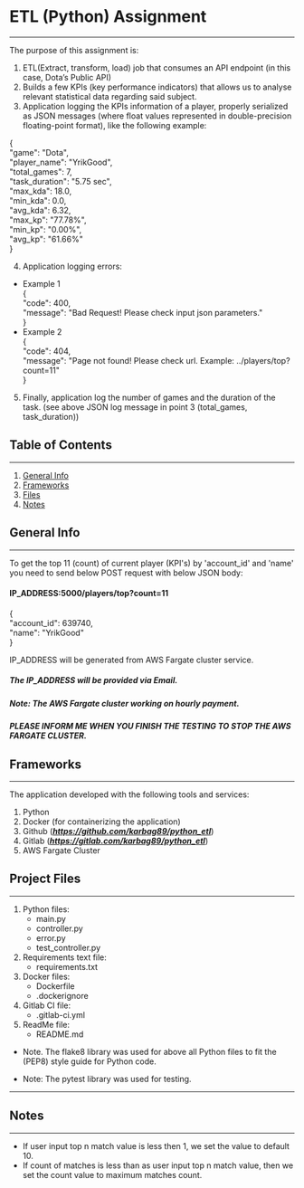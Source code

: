 # ETL (Python) Assignment
***
The purpose of this assignment is:

1. ETL(Extract, transform, load) job that consumes an API endpoint 
(in this case, Dota’s Public API)
2. Builds a few KPIs (key performance indicators) that allows us to analyse
relevant statistical data regarding said subject.
3. Application logging the KPIs information of a player, properly
serialized as JSON messages (where float values represented in double-precision
floating-point format), like the following example:

{\
"game": "Dota",\
"player_name": "YrikGood",\
"total_games": 7,\
"task_duration": "5.75 sec",\
"max_kda": 18.0,\
"min_kda": 0.0,\
"avg_kda": 6.32,\
"max_kp": "77.78%",\
"min_kp": "0.00%",\
"avg_kp": "61.66%"\
}

4. Application logging errors:
* Example 1\
    {\
    "code": 400,\
    "message": "Bad Request! Please check input json parameters."\
    }
* Example 2\
    {\
    "code": 404,\
    "message": "Page not found! Please check url. Example: ../players/top?count=11"\
    }

5.  Finally, application log the number of games and the duration of the
task. (see above JSON log message in point 3 (total_games, task_duration))


## Table of Contents
***
1. [General Info](#general-info)
2. [Frameworks](#frameworks)
3. [Files](#project-files)
3. [Notes](#notes)


## General Info
***
To get the top 11 (count) of current player (KPI's) by 'account_id' and 'name'
you need to send below POST request with below JSON body:

#### IP_ADDRESS:5000/players/top?count=11

{\
"account_id": 639740,\
"name": "YrikGood"\
}

IP_ADDRESS will be generated from AWS Fargate cluster service.
##### The IP_ADDRESS will be provided via Email.
##### Note: The AWS Fargate cluster working on hourly payment.
##### PLEASE INFORM ME WHEN YOU FINISH THE TESTING TO STOP THE AWS FARGATE CLUSTER.


## Frameworks
***
The application developed with the following tools and services:

1. Python
2. Docker (for containerizing the application)
3. Github (***https://github.com/karbag89/python_etl***)
4. Gitlab (***https://gitlab.com/karbag89/python_etl***)
5. AWS Fargate Cluster


## Project Files
***
1. Python files:
    * main.py
    * controller.py
    * error.py
    * test_controller.py
2. Requirements text file:
    * requirements.txt
3. Docker files:
    * Dockerfile
    * .dockerignore
4. Gitlab CI file:
    * .gitlab-ci.yml
5. ReadMe file:
    * README.md

- Note. The flake8 library was used for above all Python files to fit the
(PEP8) style guide for Python code.

- Note: The pytest library was used for testing.
---

## Notes
***
- If user input top n match value is less then 1, we set the value to default 10.
- If count of matches is less than as user input top n match value,
  then we set the count value to maximum matches count.
